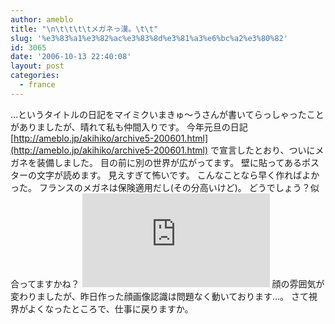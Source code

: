 ```yaml
---
author: ameblo
title: "\n\t\t\t\tメガネっ漢。\t\t"
slug: '%e3%83%a1%e3%82%ac%e3%83%8d%e3%81%a3%e6%bc%a2%e3%80%82'
id: 3065
date: '2006-10-13 22:40:08'
layout: post
categories:
  - france
---
```


…というタイトルの日記をマイミクいまきゅ～うさんが書いてらっしゃったことがありましたが、晴れて私も仲間入りです。 今年元旦の日記 [http://ameblo.jp/akihiko/archive5-200601.html](http://ameblo.jp/akihiko/archive5-200601.html) で宣言したとおり、ついにメガネを装備しました。 目の前に別の世界が広がってます。 壁に貼ってあるポスターの文字が読めます。 見えすぎて怖いです。 こんなことなら早く作ればよかった。 フランスのメガネは保険適用だし(その分高いけど)。 どうでしょう？似合ってますかね？ ![](http://akihiko.shirai.as/modules/bwiki/index.php?plugin=ref&page=Blog%2F2006-10-13&src=S5030945.JPG) 顔の雰囲気が変わりましたが、昨日作った顔画像認識は問題なく動いております…。 さて視界がよくなったところで、仕事に戻りますか。